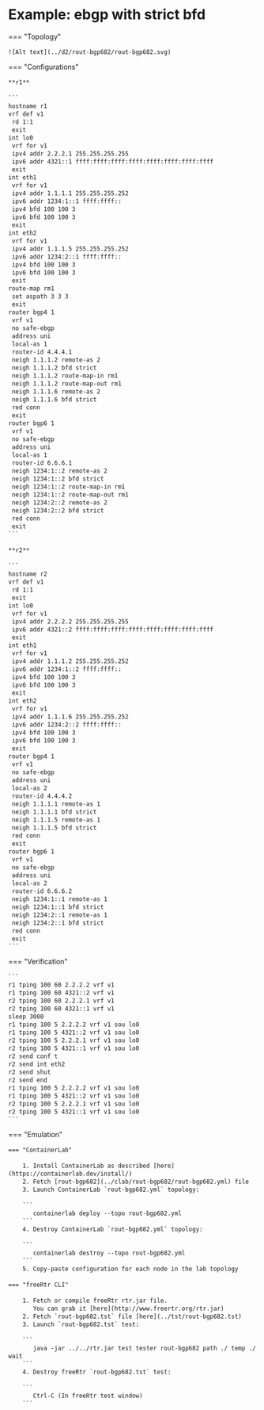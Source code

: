 # Example: ebgp with strict bfd

=== "Topology"

    ![Alt text](../d2/rout-bgp682/rout-bgp682.svg)

=== "Configurations"

    **r1**

    ```
    hostname r1
    vrf def v1
     rd 1:1
     exit
    int lo0
     vrf for v1
     ipv4 addr 2.2.2.1 255.255.255.255
     ipv6 addr 4321::1 ffff:ffff:ffff:ffff:ffff:ffff:ffff:ffff
     exit
    int eth1
     vrf for v1
     ipv4 addr 1.1.1.1 255.255.255.252
     ipv6 addr 1234:1::1 ffff:ffff::
     ipv4 bfd 100 100 3
     ipv6 bfd 100 100 3
     exit
    int eth2
     vrf for v1
     ipv4 addr 1.1.1.5 255.255.255.252
     ipv6 addr 1234:2::1 ffff:ffff::
     ipv4 bfd 100 100 3
     ipv6 bfd 100 100 3
     exit
    route-map rm1
     set aspath 3 3 3
     exit
    router bgp4 1
     vrf v1
     no safe-ebgp
     address uni
     local-as 1
     router-id 4.4.4.1
     neigh 1.1.1.2 remote-as 2
     neigh 1.1.1.2 bfd strict
     neigh 1.1.1.2 route-map-in rm1
     neigh 1.1.1.2 route-map-out rm1
     neigh 1.1.1.6 remote-as 2
     neigh 1.1.1.6 bfd strict
     red conn
     exit
    router bgp6 1
     vrf v1
     no safe-ebgp
     address uni
     local-as 1
     router-id 6.6.6.1
     neigh 1234:1::2 remote-as 2
     neigh 1234:1::2 bfd strict
     neigh 1234:1::2 route-map-in rm1
     neigh 1234:1::2 route-map-out rm1
     neigh 1234:2::2 remote-as 2
     neigh 1234:2::2 bfd strict
     red conn
     exit
    ```

    **r2**

    ```
    hostname r2
    vrf def v1
     rd 1:1
     exit
    int lo0
     vrf for v1
     ipv4 addr 2.2.2.2 255.255.255.255
     ipv6 addr 4321::2 ffff:ffff:ffff:ffff:ffff:ffff:ffff:ffff
     exit
    int eth1
     vrf for v1
     ipv4 addr 1.1.1.2 255.255.255.252
     ipv6 addr 1234:1::2 ffff:ffff::
     ipv4 bfd 100 100 3
     ipv6 bfd 100 100 3
     exit
    int eth2
     vrf for v1
     ipv4 addr 1.1.1.6 255.255.255.252
     ipv6 addr 1234:2::2 ffff:ffff::
     ipv4 bfd 100 100 3
     ipv6 bfd 100 100 3
     exit
    router bgp4 1
     vrf v1
     no safe-ebgp
     address uni
     local-as 2
     router-id 4.4.4.2
     neigh 1.1.1.1 remote-as 1
     neigh 1.1.1.1 bfd strict
     neigh 1.1.1.5 remote-as 1
     neigh 1.1.1.5 bfd strict
     red conn
     exit
    router bgp6 1
     vrf v1
     no safe-ebgp
     address uni
     local-as 2
     router-id 6.6.6.2
     neigh 1234:1::1 remote-as 1
     neigh 1234:1::1 bfd strict
     neigh 1234:2::1 remote-as 1
     neigh 1234:2::1 bfd strict
     red conn
     exit
    ```

=== "Verification"

    ```
    r1 tping 100 60 2.2.2.2 vrf v1
    r1 tping 100 60 4321::2 vrf v1
    r2 tping 100 60 2.2.2.1 vrf v1
    r2 tping 100 60 4321::1 vrf v1
    sleep 3000
    r1 tping 100 5 2.2.2.2 vrf v1 sou lo0
    r1 tping 100 5 4321::2 vrf v1 sou lo0
    r2 tping 100 5 2.2.2.1 vrf v1 sou lo0
    r2 tping 100 5 4321::1 vrf v1 sou lo0
    r2 send conf t
    r2 send int eth2
    r2 send shut
    r2 send end
    r1 tping 100 5 2.2.2.2 vrf v1 sou lo0
    r1 tping 100 5 4321::2 vrf v1 sou lo0
    r2 tping 100 5 2.2.2.1 vrf v1 sou lo0
    r2 tping 100 5 4321::1 vrf v1 sou lo0
    ```

=== "Emulation"

    === "ContainerLab"

        1. Install ContainerLab as described [here](https://containerlab.dev/install/)  
        2. Fetch [rout-bgp682](../clab/rout-bgp682/rout-bgp682.yml) file  
        3. Launch ContainerLab `rout-bgp682.yml` topology:  

        ```
           containerlab deploy --topo rout-bgp682.yml  
        ```
        4. Destroy ContainerLab `rout-bgp682.yml` topology:  

        ```
           containerlab destroy --topo rout-bgp682.yml  
        ```
        5. Copy-paste configuration for each node in the lab topology

    === "freeRtr CLI"

        1. Fetch or compile freeRtr rtr.jar file.  
           You can grab it [here](http://www.freertr.org/rtr.jar)  
        2. Fetch `rout-bgp682.tst` file [here](../tst/rout-bgp682.tst)  
        3. Launch `rout-bgp682.tst` test:  

        ```
           java -jar ../../rtr.jar test tester rout-bgp682 path ./ temp ./ wait
        ```
        4. Destroy freeRtr `rout-bgp682.tst` test:  

        ```
           Ctrl-C (In freeRtr test window)
        ```

